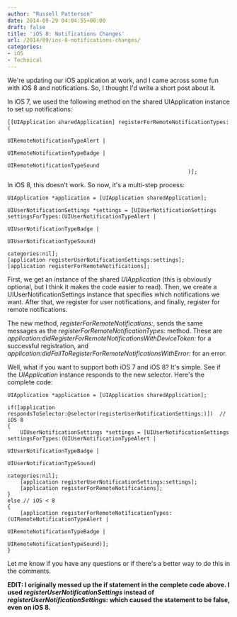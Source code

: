 ```yaml
---
author: "Russell Patterson"
date: 2014-09-29 04:04:55+00:00
draft: false
title: 'iOS 8: Notifications Changes'
url: /2014/09/ios-8-notifications-changes/
categories:
- iOS
- Technical
---
```


We're updating our iOS application at work, and I came across some fun with iOS 8 and notifications. So, I thought I'd write a short post about it.

In iOS 7, we used the following method on the shared UIApplication instance to set up notifications:
 

    
    
    [[UIApplication sharedApplication] registerForRemoteNotificationTypes:(
                                                             UIRemoteNotificationTypeAlert |
                                                             UIRemoteNotificationTypeBadge |
                                                             UIRemoteNotificationTypeSound
                                                             )];
    



In iOS 8, this doesn't work. So now, it's a multi-step process:

    
    
    UIApplication *application = [UIApplication sharedApplication];
    
    UIUserNotificationSettings *settings = [UIUserNotificationSettings settingsForTypes:(UIUserNotificationTypeAlert |
                                                                                         UIUserNotificationTypeBadge |
                                                                                         UIUserNotificationTypeSound)
                                                                             categories:nil];
    [application registerUserNotificationSettings:settings];
    [application registerForRemoteNotifications];
    



First, we get an instance of the shared _UIApplication_ (this is obviously optional, but I think it makes the code easier to read). Then, we create a UIUserNotificationSettings instance that specifies which notifications we want. After that, we register for user notifications, and finally, register for remote notifications. 

The new method, _registerForRemoteNotifications:_, sends the same messages as the _registerForRemoteNotificationTypes:_ method. These are _application:didRegisterForRemoteNotificationsWithDeviceToken:_ for a successful registration, and _application:didFailToRegisterForRemoteNotificationsWithError:_ for an error.

Well, what if you want to support both iOS 7 and iOS 8? It's simple. See if the _UIApplication_ instance responds to the new selector. Here's the complete code:


    
    
    UIApplication *application = [UIApplication sharedApplication];
        
    if([application respondsToSelector:@selector(registerUserNotificationSettings:)])  // iOS 8
    {
        UIUserNotificationSettings *settings = [UIUserNotificationSettings settingsForTypes:(UIUserNotificationTypeAlert |
                                                                                             UIUserNotificationTypeBadge |
                                                                                             UIUserNotificationTypeSound)
                                                                                 categories:nil];
        [application registerUserNotificationSettings:settings];
        [application registerForRemoteNotifications];
    }
    else // iOS < 8
    {
        [application registerForRemoteNotificationTypes:(UIRemoteNotificationTypeAlert |
                                                         UIRemoteNotificationTypeBadge |
                                                         UIRemoteNotificationTypeSound)];
    }
    



Let me know if you have any questions or if there's a better way to do this in the comments. 

**EDIT: I originally messed up the if statement in the complete code above. I used _registerUserNotificationSettings_ instead of _registerUserNotificationSettings:_ which caused the statement to be false, even on iOS 8.**
